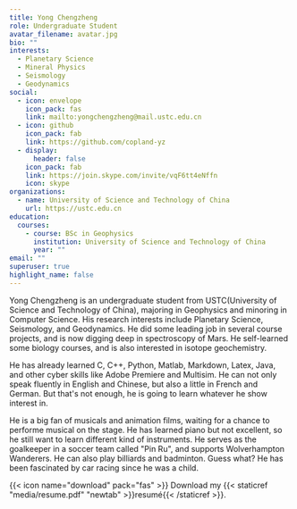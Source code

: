 ```yaml
---
title: Yong Chengzheng
role: Undergraduate Student
avatar_filename: avatar.jpg
bio: ""
interests:
  - Planetary Science
  - Mineral Physics
  - Seismology
  - Geodynamics
social:
  - icon: envelope
    icon_pack: fas
    link: mailto:yongchengzheng@mail.ustc.edu.cn
  - icon: github
    icon_pack: fab
    link: https://github.com/copland-yz
  - display:
      header: false
    icon_pack: fab
    link: https://join.skype.com/invite/vqF6tt4eNffn
    icon: skype
organizations:
  - name: University of Science and Technology of China
    url: https://ustc.edu.cn
education:
  courses:
    - course: BSc in Geophysics
      institution: University of Science and Technology of China
      year: ""
email: ""
superuser: true
highlight_name: false
---
```


Yong Chengzheng is an undergraduate student from USTC(University of Science and Technology of China), majoring in Geophysics and minoring in Computer Science. His research interests include Planetary Science, Seismology, and Geodynamics. He did some leading job in several course projects, and is now digging deep in spectroscopy of Mars. He self-learned some biology courses, and is also interested in isotope geochemistry.

He has already learned C, C++, Python, Matlab, Markdown, Latex, Java, and other cyber skills like Adobe Premiere and Multisim. He can not only speak fluently in English and Chinese, but also a little in French and German. But that's not enough, he is going to learn whatever he show interest in.

He is a big fan of musicals and animation films, waiting for a chance to performe musical on the stage. He has learned piano but not excellent, so he still want to learn different kind of instruments. He serves as the goalkeeper in a soccer team called "Pin Ru", and supports Wolverhampton Wanderers. He can also play billiards and badminton. Guess what? He has been fascinated by car racing since he was a child.

{{< icon name="download" pack="fas" >}} Download my {{< staticref "media/resume.pdf" "newtab" >}}resumé{{< /staticref >}}.
